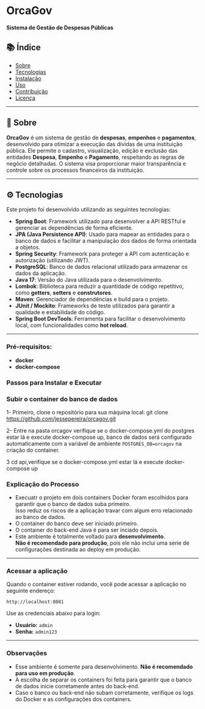 # OrcaGov
**Sistema de Gestão de Despesas Públicas**

## 📚 Índice
- [Sobre](#sobre)
- [Tecnologias](#tecnologias)
- [Instalação](#instalação)
- [Uso](#uso)
- [Contribuição](#contribuição)
- [Licença](#licença)

---

## 🧾 Sobre

**OrcaGov** é um sistema de gestão de **despesas**, **empenhos** e **pagamentos**, desenvolvido para otimizar a execução das dívidas de uma instituição pública. Ele permite o cadastro, visualização, edição e exclusão das entidades **Despesa**, **Empenho** e **Pagamento**, respeitando as regras de negócio detalhadas. O sistema visa proporcionar maior transparência e controle sobre os processos financeiros da instituição.

---

## ⚙️ Tecnologias

Este projeto foi desenvolvido utilizando as seguintes tecnologias:

- **Spring Boot**: Framework utilizado para desenvolver a API RESTful e gerenciar as dependências de forma eficiente.
- **JPA (Java Persistence API)**: Usado para mapear as entidades para o banco de dados e facilitar a manipulação dos dados de forma orientada a objetos.
- **Spring Security**: Framework para proteger a API com autenticação e autorização (utilizando JWT).
- **PostgreSQL**: Banco de dados relacional utilizado para armazenar os dados da aplicação.
- **Java 17**: Versão do Java utilizada para o desenvolvimento.
- **Lombok**: Biblioteca para reduzir a quantidade de código repetitivo, como **getters**, **setters** e **construtores**.
- **Maven**: Gerenciador de dependências e build para o projeto.
- **JUnit / Mockito**: Frameworks de teste utilizados para garantir a qualidade e estabilidade do código.
- **Spring Boot DevTools**: Ferramenta para facilitar o desenvolvimento local, com funcionalidades como **hot reload**.

---

### Pré-requisitos:
- **docker**
- **docker-compose**

### Passos para Instalar e Executar

### Subir o container do banco de dados

1- Primeiro, clone o repositório para sua máquina local:
git clone https://github.com/jessepereira/orcagov.git

2- Entre na pasta orcagov verifique se o docker-compose.yml do postgres estar lá e execute 
docker-compose up, banco de dados será configurado automaticamente com a variável de ambiente `POSTGRES_DB=orcagov` na criação do container.

3 cd api,verifique se o docker-compose.yml estar lá e execute docker-compose up 

### Explicação do Processo

- Execuatr o projeto em dois containers Docker foram escolhidos para garantir que o banco de dados suba primeiro.  
  Isso reduz os riscos de a aplicação travar com algum erro relacionado ao banco de dados.
- O container do banco deve ser iniciado primeiro.
- O container do back-end Java é para ser inciado depois.
- Este ambiente é totalmente voltado para **desenvolvimento**.  
  **Não é recomendado para produção**, pois ele não inclui uma serie de configurações destinada ao deploy em produção.

---

### Acessar a aplicação

Quando o container estiver rodando, você pode acessar a aplicação no seguinte endereço:

```text
http://localhost:8081
```

Use as credenciais abaixo para login:

- **Usuário:** `admin`  
- **Senha:** `admin123`

---

### Observações

- Esse ambiente é somente para desenvolvimento. **Não é recomendado para uso em produção**.
- A escolha de separar os containers foi feita para garantir que o banco de dados inicie corretamente antes do back-end.
- Caso o banco ou back-end não subam corretamente, verifique os logs do Docker e as configurações dos containers.
